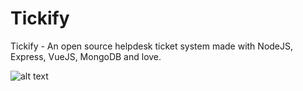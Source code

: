 # Tickify
Tickify - An open source helpdesk ticket system made with NodeJS, Express, VueJS, MongoDB and love.


![alt text](https://i.imgur.com/aQ4DUwr.png)
